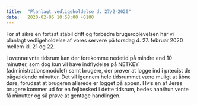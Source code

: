 ```yaml
---
title:  "Planlagt vedligeholdelse d. 27/2-2020"
date:   2020-02-06 10:58:00 +0100
---
```

For at sikre en fortsat stabil drift og forbedre brugeroplevelsen har vi planlagt vedligeholdelse af vores servere på torsdag d. 27. februar 2020 mellem kl. 21 og 22.

I ovennævnte tidsrum kan der forekomme nedetid på mindre end 10 minutter, som dog kun vil have indflydelse på NETKEY (administrationsmodulet) samt brugere, der prøver at logge ind i præcist de pågældende minutter. Det vil igennem hele tidsrummet være muligt at åbne døre, forudsat at brugeren allerede er logget på appen. Hvis en af Jeres brugere kommer ud for en fejlbesked i dette tidsrum, bedes han/hun vente få minutter og så prøve at gentage handlingen.
